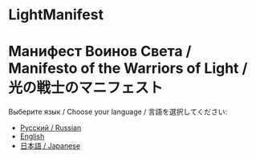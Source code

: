 # LightManifest
# Манифест Воинов Света / Manifesto of the Warriors of Light / 光の戦士のマニフェスト
Выберите язык / Choose your language / 言語を選択してください:  
- [Русский / Russian](README.ru.md)  
- [English](README.en.md)  
- [日本語 / Japanese](README.jp.md)  
